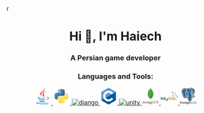 r <h1 align="center">Hi 👋, I'm Haiech</h1>
<h3 align="center">A Persian game developer</h3>


<h3 align="center">Languages and Tools:</h3>
<p align="center">
    <a
            href="https://www.java.com" target="_blank" rel="noreferrer"> <img
            src="https://raw.githubusercontent.com/devicons/devicon/master/icons/java/java-original.svg" alt="java"
            width="40" height="40"/>
    </a>
    <a href="https://www.python.org" target="_blank"
       rel="noreferrer"> <img
            src="https://raw.githubusercontent.com/devicons/devicon/master/icons/python/python-original.svg"
            alt="python"
            width="40" height="40"/>
    </a>
    <a href="https://www.djangoproject.com/" target="_blank" rel="noreferrer"> <img
            src="https://cdn.worldvectorlogo.com/logos/django.svg" alt="django" width="40" height="40"/>
    </a>
    <a href="https://www.cprogramming.com/" target="_blank"
       rel="noreferrer"> <img
            src="https://raw.githubusercontent.com/devicons/devicon/master/icons/c/c-original.svg" alt="c" width="40"
            height="40"/>
    </a>
    <a href="https://godotengine.org/" target="_blank" rel="noreferrer"> <img
            src="https://upload.wikimedia.org/wikipedia/commons/thumb/6/6a/Godot_icon.svg/2048px-Godot_icon.svg.png" alt="unity" width="40" height="40"/>
    </a>
    <a
            href="https://www.mongodb.com/" target="_blank" rel="noreferrer"> <img
            src="https://raw.githubusercontent.com/devicons/devicon/master/icons/mongodb/mongodb-original-wordmark.svg"
            alt="mongodb" width="40" height="40"/>
    </a>
    <a href="https://www.mysql.com/" target="_blank" rel="noreferrer">
        <img src="https://raw.githubusercontent.com/devicons/devicon/master/icons/mysql/mysql-original-wordmark.svg"
             alt="mysql" width="40" height="40"/>
    </a>
    <a href="https://www.postgresql.org" target="_blank"
       rel="noreferrer"> <img
            src="https://raw.githubusercontent.com/devicons/devicon/master/icons/postgresql/postgresql-original-wordmark.svg"
            alt="postgresql" width="40" height="40"/>
    </a>
</p>
